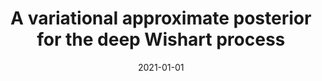 ---
title: "A variational approximate posterior for the deep Wishart process"
collection: publications
category: ml
permalink: /publication/2021-01-01-variational
excerpt: 'This paper presents a variational approximate posterior for the deep Wishart process.'
date: 2021-01-01
venue: 'NeurIPS'
citation: 'Ober SW, Aitchison L. (2021). &quot;A variational approximate posterior for the deep Wishart process.&quot; <i>NeurIPS</i>.'
--- 